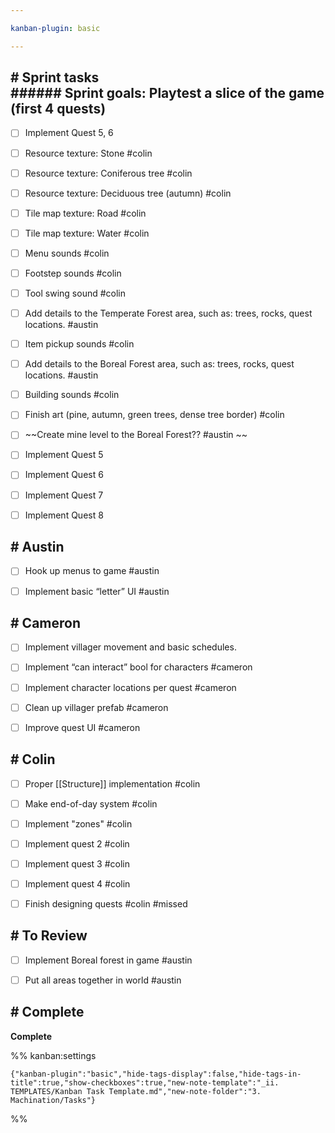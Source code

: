 ```yaml
---

kanban-plugin: basic

---
```


## # Sprint tasks<br>###### Sprint goals: Playtest a slice of the game (first 4 quests)

- [ ] Implement Quest 5, 6
- [ ] Resource texture: Stone #colin
- [ ] Resource texture: Coniferous tree #colin
- [ ] Resource texture: Deciduous tree (autumn) #colin
- [ ] Tile map texture: Road #colin
- [ ] Tile map texture: Water #colin
- [ ] Menu sounds #colin
- [ ] Footstep sounds #colin
- [ ] Tool swing sound #colin
- [ ] Add details to the Temperate Forest area, such as: trees, rocks, quest locations. #austin
- [ ] Item pickup sounds #colin
- [ ] Add details to the Boreal Forest area, such as: trees, rocks, quest locations. #austin
- [ ] Building sounds #colin
- [ ] Finish art (pine, autumn, green trees, dense tree border) #colin
- [ ] ~~Create mine level to the Boreal Forest?? #austin ~~
- [ ] Implement Quest 5
- [ ] Implement Quest 6
- [ ] Implement Quest 7
- [ ] Implement Quest 8


## # Austin

- [ ] Hook up menus to game #austin
- [ ] Implement basic “letter” UI #austin


## # Cameron

- [ ] Implement villager movement and basic schedules.
- [ ] Implement “can interact” bool for characters #cameron
- [ ] Implement character locations per quest #cameron
- [ ] Clean up villager prefab #cameron
- [ ] Improve quest UI #cameron


## # Colin

- [ ] Proper [[Structure]] implementation #colin
- [ ] Make end-of-day system #colin
- [ ] Implement "zones" #colin
- [ ] Implement quest 2 #colin
- [ ] Implement quest 3 #colin
- [ ] Implement quest 4 #colin
- [ ] Finish designing quests #colin #missed


## # To Review

- [ ] Implement Boreal forest in game #austin
- [ ] Put all areas together in world #austin


## # Complete

**Complete**




%% kanban:settings
```
{"kanban-plugin":"basic","hide-tags-display":false,"hide-tags-in-title":true,"show-checkboxes":true,"new-note-template":"_ii. TEMPLATES/Kanban Task Template.md","new-note-folder":"3. Machination/Tasks"}
```
%%